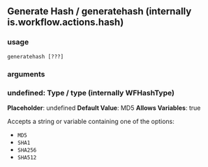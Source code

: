 
## Generate Hash / generatehash (internally is.workflow.actions.hash)

### usage
`generatehash [???]`

### arguments
### undefined: Type / type (internally WFHashType)
**Placeholder**: undefined
**Default Value**: MD5
**Allows Variables**: true


Accepts a string 
or variable
containing one of the options:

- `MD5`
- `SHA1`
- `SHA256`
- `SHA512`
